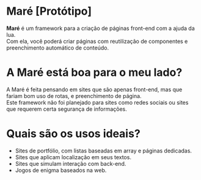 # Maré [Protótipo]
**Maré** é um framework para a criação de páginas front-end com a ajuda da lua.<br>
Com ela, você poderá criar páginas com reutilização de componentes e preenchimento automático de conteúdo.<br>

# A Maré está boa para o meu lado?
A Maré é feita pensando em sites que são apenas front-end, mas que fariam bom uso de rotas, e preenchimento de página.<br>
Este framework não foi planejado para sites como redes sociais ou sites que requerem certa segurança de informações.

# Quais são os usos ideais?
- Sites de portfólio, com listas baseadas em array e páginas dedicadas.
- Sites que aplicam localização em seus textos.
- Sites que simulam interação com back-end.
- Jogos de enigma baseados na web.
